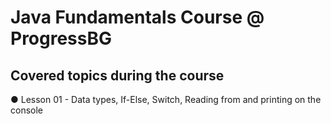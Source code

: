 # Java Fundamentals Course @ ProgressBG

## Covered topics during the course

● Lesson 01 - Data types, If-Else, Switch, Reading from and printing on the console
